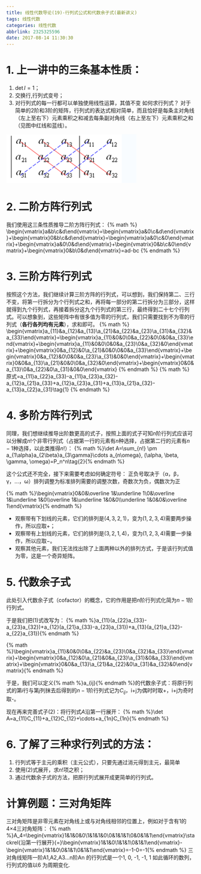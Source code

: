 ```yaml
---
title: 线性代数导论(19)-行列式公式和代数余子式(最新讲义)
tags: 线性代数
categories: 线性代数
abbrlink: 2325325596
date: 2017-08-14 11:30:30
---
```


<!-- toc -->
<!-- more -->

# 1. 上一讲中的三条基本性质：

1. $\det I=1$；
2. 交换行,行列式变号；
3. 对行列式的每一行都可以单独使用线性运算，其值不变
如何求行列式？
对于简单的2阶和3阶的矩阵，行列式的表达式相对简单，而且恰好是每条主对角线（左上至右下）元素乘积之和减去每条副对角线（右上至左下）元素乘积之和（见图中红线和蓝线）。

![](2325325596_Determinant.png)

# 2. 二阶方阵行列式
我们使用这三条性质推导二阶方阵行列式：
{% math %}
\begin{vmatrix}a&b\\c&d\end{vmatrix}=\begin{vmatrix}a&0\\c&d\end{vmatrix}+\begin{vmatrix}0&b\\c&d\end{vmatrix}=\begin{vmatrix}a&0\\c&0\end{vmatrix}+\begin{vmatrix}a&0\\0&d\end{vmatrix}+\begin{vmatrix}0&b\\c&0\end{vmatrix}+\begin{vmatrix}0&b\\0&d\end{vmatrix}=ad-bc
{% endmath %}

# 3. 三阶方阵行列式
按照这个方法，我们继续计算三阶方阵的行列式，可以想到，我们保持第二、三行不变，将第一行拆分为个行列式之和，再将每一部分的第二行拆分为三部分，这样就得到九个行列式，再接着拆分这九个行列式的第三行，最终得到二十七个行列式。可以想象到，这些矩阵中有很多值为零的行列式，我们只需要找到不为零的行列式（**各行各列均有元素**），求和即可。
{% math %}
\begin{vmatrix}a_{11}&a_{12}&a_{13}\\a_{21}&a_{22}&a_{23}\\a_{31}&a_{32}&a_{33}\end{vmatrix}=\begin{vmatrix}a_{11}&0&0\\0&a_{22}&0\\0&0&a_{33}\end{vmatrix}+\begin{vmatrix}a_{11}&0&0\\0&0&a_{23}\\0&a_{32}&0\end{vmatrix}+\begin{vmatrix}0&a_{12}&0\\a_{21}&0&0\\0&0&a_{33}\end{vmatrix}+\begin{vmatrix}0&a_{12}&0\\0&0&a_{23}\\a_{31}&0&0\end{vmatrix}+\begin{vmatrix}0&0&a_{13}\\a_{21}&0&0\\0&a_{32}&0\end{vmatrix}+\begin{vmatrix}0&0&a_{13}\\0&a_{22}&0\\a_{31}&0&0\end{vmatrix}
{% endmath %}
{% math %}
原式=a_{11}a_{22}a_{33}-a_{11}a_{23}a_{32}-a_{12}a_{21}a_{33}+a_{12}a_{23}a_{31}+a_{13}a_{21}a_{32}-a_{13}a_{22}a_{31}\tag{1}
{% endmath %}

# 4. 多阶方阵行列式
同理，我们想继续推导出阶数更高的式子，按照上面的式子可知$n$阶行列式应该可以分解成$n!$个非零行列式（占据第一行的元素有$n$种选择，占据第二行的元素有$n-1$种选择，以此类推得$n!$）：
{% math %}\det A=\sum_{n!} \pm a_{1\alpha}a_{2\beta}a_{3\gamma}\cdots a_{n\omega}, (\alpha, \beta, \gamma, \omega)=P_n^n\tag{2}{% endmath %}

这个公式还不完全，接下来需要考虑如何确定符号：
正负号取决于（α，β，γ，...，ω）排列调整为标准排列需要的调整次数，奇数次为负，偶数次为正

{% math %}\begin{vmatrix}0&0&\overline 1&\underline 1\\0&\overline 1&\underline 1&0\\\overline 1&\underline 1&0&0\\\underline 1&0&0&\overline 1\end{vmatrix}{% endmath %}
* 观察带有下划线的元素，它们的排列是$(4,3,2,1)$，变为$(1,2,3,4)$需要两步操作，所以应取$+$；
* 观察带有上划线的元素，它们的排列是$(3,2,1,4)$，变为$(1,2,3,4)$需要一步操作，所以应取$-$。
* 观察其他元素，我们无法找出除了上面两种以外的排列方式，于是该行列式值为零，这是一个奇异矩阵。

# 5. 代数余子式

此处引入代数余子式（cofactor）的概念，它的作用是把$n$阶行列式化简为$n-1$阶行列式。

于是我们把$(1)$式改写为：
{% math %}a_{11}(a_{22}a_{33}-a_{23}a_{32})+a_{12}(a_{21}a_{33}-a_{23}a_{31})+a_{13}(a_{21}a_{32}-a_{22}a_{31}){% endmath %}

{% math %}\begin{vmatrix}a_{11}&0&0\\0&a_{22}&a_{23}\\0&a_{32}&a_{33}\end{vmatrix}+\begin{vmatrix}0&a_{12}&0\\a_{21}&0&a_{23}\\a_{31}&0&a_{33}\end{vmatrix}+\begin{vmatrix}0&0&a_{13}\\a_{21}&a_{22}&0\\a_{31}&a_{32}&0\end{vmatrix}{% endmath %}

于是，我们可以定义{% math %}a_{ij}{% endmath %}的代数余子式：将原行列式的第$i$行与第$j$列抹去后得到的$n-1$阶行列式记为$C_{ij}$，i+j为偶时时取+，i+j为奇时取-。

现在再来完善式子$(2)$：将行列式$A$沿第一行展开：
{% math %}\det A=a_{11}C_{11}+a_{12}C_{12}+\cdots+a_{1n}C_{1n}{% endmath %}

# 6. 了解了三种求行列式的方法：
1. 行列式等于主元的乘积（主元公式），只要先通过消元得到主元，最简单
2. 使用$(2)$式展开，求$n!$项之积；
3. 通过代数余子式的方法，把原行列式展开成更简单的行列式。

# 计算例题：三对角矩阵

三对角矩阵是非零元素在对角线上或与对角线相邻的位置上，例如对于含有1的4×4三对角矩阵：
{% math %}A_4=\begin{vmatrix}1&1&0&0\\1&1&1&0\\0&1&1&1\\0&0&1&1\end{vmatrix}\stackrel{沿第一行展开}{=}\begin{vmatrix}1&1&0\\1&1&1\\0&1&1\end{vmatrix}-\begin{vmatrix}1&1&0\\0&1&1\\0&1&1\end{vmatrix}=-1-0=-1{% endmath %}
三对角线矩阵一阶A1,A2,A3...n阶An 的行列式是一个1, 0, -1, -1, 1 如此循环的数列，行列式的值以6 为周期变化.
